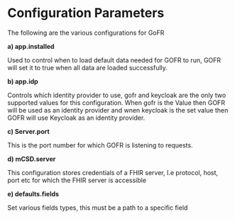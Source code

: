 # Configuration Parameters

The following are the various configurations for GoFR

**a) app.installed**

Used to control when to load default data needed for GOFR to run, GOFR will set it to true when all data are loaded successfully.

**b) app.idp**

Controls which identity provider to use, gofr and keycloak are the only two supported values for this configuration. When gofr is the Value then GOFR will be used as an identity provider and wnen keycloak is the set value then GOFR will use Keycloak as an identity provider.

**c) Server.port**

This is the port number for which GOFR is listening to requests.

**d) mCSD.server**

This configuration stores credentials of a FHIR server, I.e protocol, host, port etc for which the FHIR server is accessible

**e) defaults.fields**

Set various fields types, this must be a path to a specific field